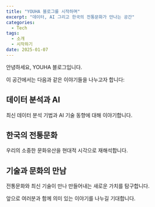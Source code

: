 ```yaml
---
title: "YOUHA 블로그를 시작하며"
excerpt: "데이터, AI 그리고 한국의 전통문화가 만나는 공간"
categories:
  - Tech
tags:
  - 소개
  - 시작하기
date: 2025-01-07
---
```


안녕하세요, YOUHA 블로그입니다.

이 공간에서는 다음과 같은 이야기들을 나누고자 합니다:

## 데이터 분석과 AI
최신 데이터 분석 기법과 AI 기술 동향에 대해 이야기합니다.

## 한국의 전통문화
우리의 소중한 문화유산을 현대적 시각으로 재해석합니다.

## 기술과 문화의 만남
전통문화와 최신 기술이 만나 만들어내는 새로운 가치를 탐구합니다.

앞으로 여러분과 함께 의미 있는 이야기를 나누길 기대합니다.
